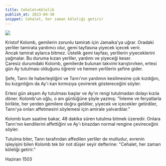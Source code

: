 ```yaml
---
title: Cehalet=Kölelik
publish_at: 2023-04-30
snippet: Cehalet, her zaman köleliği getirir
---
```


<img src=/cehaletkolelik.jpg
koleler><br>

Kristof Kolomb, gemilerin zorunlu tamiratı için Jamaika'ya uğrar. Oradaki yerliler tamirata yardımcı olur, gemi tayfasına yiyecek içecek verir.  
 Ancak tamirat aylarca bitmez. Üstelik gemi tayfası, yerlilerin yiyeceklerini yağmalar. Bu duruma kızan yerliler, yardımı ve yiyeceği keser.  
 Çaresiz durumdaki Kolomb, gemilerde bulunan takvimi karıştırırken, ertesi gün Ay tutulması olduğunu öğrenir ve hemen yerlilerin şefine gider.

Şefe, Tanrı ile haberleştiğini ve Tanrı'nın yardımın kesilmesine çok kızdığını, bu kızgınlığını da Ay'ı kan kırmızıya çevirerek göstereceğini söyler.

Ertesi gün akşam Ay tutulması başlar ve Ay'ın rengi tutulmadan dolayı kızıla döner. Kolomb'un oğlu, o anı günlüğüne şöyle yazmış:
"İnleme ve feryatlarla birlikte, her yerden gemilere doğru geldiler, yiyecek ve içecekler getirdiler, Tanrı'ya onları affetmesini söylemesi için amirale yalvardılar.”

Kolomb kum saatine bakar, 48 dakika süren tutulma bitmek üzeredir.
Onlara Tanrı'nın kendilerini affettiğini ve Ay'ı birazdan normal rengine çevireceğini söyler.

Tutulma biter, Tanrı tarafından affedilen yerliler de mutludur, evrenin işleyişini bilen Kolomb tek bir not düşer seyir defterine:
"Cehalet, her zaman köleliği getirir."

Haziran 1503
